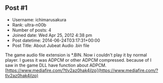 ## Post #1
- Username: ichimarusakura
- Rank: ultra-n00b
- Number of posts: 4
- Joined date: Wed Apr 25, 2012 4:38 pm
- Post datetime: 2014-06-24T03:17:31+00:00
- Post Title: About Jubeat Audio .bin file

The game audio file extension is *.BIN.
Now i couldn't play it by normal player.
I guess it was ADPCM or other ADPCM compressed.
because of I saw in the game DLL have function about ADPCM.
[https://www.mediafire.com/?tlv2az0hak4ilzp](https://www.mediafire.com/?tlv2az0hak4ilzp)
